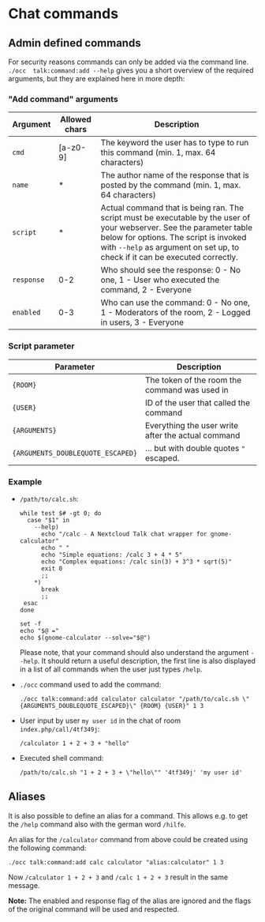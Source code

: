 # Chat commands


## Admin defined commands

For security reasons commands can only be added via the command line. `./occ  talk:command:add --help` gives you a short overview of the required arguments, but they are explained here in more depth:

### "Add command" arguments

Argument | Allowed chars | Description
---|---|---
`cmd` | [a-z0-9] | The keyword the user has to type to run this command (min. 1, max. 64 characters)
`name` | * | The author name of the response that is posted by the command (min. 1, max. 64 characters)
`script` | * | Actual command that is being ran. The script must be executable by the user of your webserver. See the parameter table below for options. The script is invoked with `--help` as argument on set up, to check if it can be executed correctly.
`response` | 0-2 | Who should see the response: 0 - No one, 1 - User who executed the command, 2 - Everyone
`enabled` | 0-3 |  Who can use the command: 0 - No one, 1 - Moderators of the room, 2 - Logged in users, 3 - Everyone

### Script parameter

Parameter | Description
---|---
`{ROOM}` | The token of the room the command was used in
`{USER}` | ID of the user that called the command
`{ARGUMENTS}` | Everything the user write after the actual command
`{ARGUMENTS_DOUBLEQUOTE_ESCAPED}` | … but with double quotes `"` escaped.

### Example

* `/path/to/calc.sh`:

    ```
    while test $# -gt 0; do
      case "$1" in
        --help)
          echo "/calc - A Nextcloud Talk chat wrapper for gnome-calculator"
          echo " "
          echo "Simple equations: /calc 3 + 4 * 5"
          echo "Complex equations: /calc sin(3) + 3^3 * sqrt(5)"
          exit 0
          ;;
        *)
          break
          ;;
     esac
    done
    
    set -f
    echo "$@ ="
    echo $(gnome-calculator --solve="$@")
    ```
    
    Please note, that your command should also understand the argument `--help`.
It should return a useful description, the first line is also displayed in a list of all commands when the user just types `/help`.

* `./occ` command used to add the command:

    ```
    ./occ talk:command:add calculator calculator "/path/to/calc.sh \"{ARGUMENTS_DOUBLEQUOTE_ESCAPED}\" {ROOM} {USER}" 1 3
    ```
    
* User input by user `my user id` in the chat of room `index.php/call/4tf349j`:
    
    ```
    /calculator 1 + 2 + 3 + "hello"
    ```

    
* Executed shell command:

    ```
    /path/to/calc.sh "1 + 2 + 3 + \"hello\"" '4tf349j' 'my user id'
    ```

## Aliases

It is also possible to define an alias for a command. This allows e.g. to get the `/help` command also with the german word `/hilfe`.

An alias for the `/calculator` command from above could be created using the following command:

```
./occ talk:command:add calc calculator "alias:calculator" 1 3
```

Now `/calculator 1 + 2 + 3` and `/calc 1 + 2 + 3` result in the same message.

**Note:** The enabled and response flag of the alias are ignored and the flags of the original command will be used and respected.
